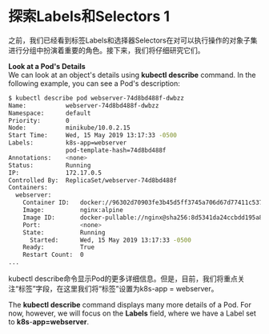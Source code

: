 # 探索Labels和Selectors 1

之前，我们已经看到标签Labels和选择器Selectors在对可以执行操作的对象子集进行分组中扮演着重要的角色。接下来，我们将仔细研究它们。

**Look at a Pod's Details**  
We can look at an object's details using **kubectl describe** command. In the following example, you can see a Pod's description:

```bash
$ kubectl describe pod webserver-74d8bd488f-dwbzz
Name:           webserver-74d8bd488f-dwbzz
Namespace:      default
Priority:       0
Node:           minikube/10.0.2.15
Start Time:     Wed, 15 May 2019 13:17:33 -0500
Labels:         k8s-app=webserver
                pod-template-hash=74d8bd488f
Annotations:    <none>
Status:         Running
IP:             172.17.0.5
Controlled By:  ReplicaSet/webserver-74d8bd488f
Containers:
  webserver:
    Container ID:   docker://96302d70903fe3b45d5ff3745a706d67d77411c5378f1f293a4bd721896d6420
    Image:          nginx:alpine
    Image ID:       docker-pullable://nginx@sha256:8d5341da24ccbdd195a82f2b57968ef5f95bc27b3c3691ace0c7d0acf5612edd
    Port:           <none>
    State:          Running
      Started:      Wed, 15 May 2019 13:17:33 -0500
    Ready:          True
    Restart Count:  0
...
```

 kubectl describe命令显示Pod的更多详细信息。但是，目前，我们将重点关注“标签”字段，在这里我们将“标签”设置为k8s-app = webserver。

The **kubectl describe** command displays many more details of a Pod. For now, however, we will focus on the **Labels** field, where we have a Label set to **k8s**-**app=webserver**.


